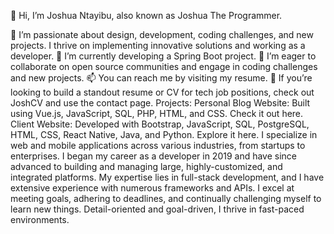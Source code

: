 👋 Hi, I’m Joshua Ntayibu, also known as Joshua The Programmer.

👀 I’m passionate about design, development, coding challenges, and new projects. I thrive on implementing innovative solutions and working as a developer.
🌱 I’m currently developing a Spring Boot project.
💞️ I’m eager to collaborate on open source communities and engage in coding challenges and new projects.
📫 You can reach me by visiting my resume.
🚀 If you’re looking to build a standout resume or CV for tech job positions, check out JoshCV and use the contact page.
Projects:
Personal Blog Website: Built using Vue.js, JavaScript, SQL, PHP, HTML, and CSS. Check it out here.
Client Website: Developed with Bootstrap, JavaScript, SQL, PostgreSQL, HTML, CSS, React Native, Java, and Python. Explore it here.
I specialize in web and mobile applications across various industries, from startups to enterprises. I began my career as a developer in 2019 and have since advanced to building and managing large, highly-customized, and integrated platforms. My expertise lies in full-stack development, and I have extensive experience with numerous frameworks and APIs. I excel at meeting goals, adhering to deadlines, and continually challenging myself to learn new things. Detail-oriented and goal-driven, I thrive in fast-paced environments.

